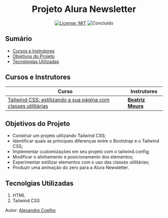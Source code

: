 <h1 align="center"> Projeto Alura Newsletter </h1>

<p align="center">  </p>

<div align="center">

  <a href="https://github.com/coelhoalexandre/projeto-portfolio-alura/blob/main/LICENSE" target="_blank"><img src="https://img.shields.io/badge/License-MIT-yellow.svg" alt="License: MIT"></a> <img src="https://img.shields.io/badge/Concluido-lightgreen.svg" alt="Concluido">

</div>

## Sumário

- [Cursos e Instrutores](#cursos-e-instrutores)
- [Objetivos do Projeto](#objetivos-do-projeto)
- [Tecnologias Utilizadas](#tecnolgias-utilizadas)

## Cursos e Instrutores

|Curso|Instrutores|
|---|---|
|[Tailwind CSS: estilizando a sua página com classes utilitárias](https://cursos.alura.com.br/course/tailwind-css-estilizando-pagina-classes-utilitarias)|[**Beatriz Moura**](https://github.com/beatrizmouradev)|

## Objetivos do Projeto
- Construir um projeto utilizando Tailwind CSS;
- Identificar quais as principais diferenças entre o Bootstrap e o Tailwind CSS;
- Implementar customizações em seu projeto com o tailwind.config;
- Modificar o alinhamento e posicionamento dos elementos;
- Experimentar estilizar elementos com o uso das classes utilitárias;
- Produzir uma animação do zero para a Alura Newsletter.

## Tecnolgias Utilizadas

1. HTML
2. Tailwind CSS

Autor: [Alexandre Coelho](https://github.com/coelhoalexandre)

